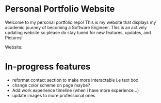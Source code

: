 # Personal Portfolio Website

Welcome to my personal portfolio repo! This is my website that displays my academic journey
of becoming a Software Engineer. This is an actively updating website so please do stay tuned for new
features, updates, and Pictures!

Website: 
# In-progress features

* reformat contact section to make more interactable i.e text box
* change color scheme on page maybe?
* Add work experience timeline (when i have more experience...)
* update images to more professional ones
